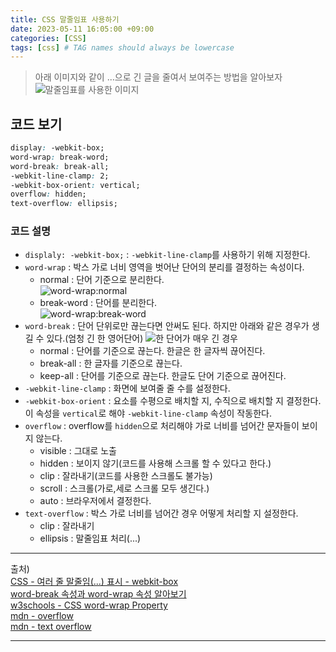 ```yaml
---
title: CSS 말줄임표 사용하기
date: 2023-05-11 16:05:00 +09:00
categories: [CSS]
tags: [css] # TAG names should always be lowercase
---
```


> 아래 이미지와 같이 ...으로 긴 글을 줄여서 보여주는 방법을 알아보자
> ![말줄임표를 사용한 이미지](https://github.com/DawonOh/DawonOh/assets/89020079/099c5b35-48c5-4ea7-8fec-354c305bf396)

## 코드 보기

```css
display: -webkit-box;
word-wrap: break-word;
word-break: break-all;
-webkit-line-clamp: 2;
-webkit-box-orient: vertical;
overflow: hidden;
text-overflow: ellipsis;
```

### 코드 설명

- `displaly: -webkit-box;` : `-webkit-line-clamp`를 사용하기 위해 지정한다.
- `word-wrap` : 박스 가로 너비 영역을 벗어난 단어의 분리를 결정하는 속성이다.
  - normal : 단어 기준으로 분리한다.<br/>
    ![word-wrap:normal](https://github.com/DawonOh/DawonOh/assets/89020079/d46ae68e-b1ca-4d37-97bd-f7d8f2d0241f)
  - break-word : 단어를 분리한다.<br/>
    ![word-wrap:break-word](https://github.com/DawonOh/DawonOh/assets/89020079/3f54a1f5-d02f-4fb8-92e9-fde590377e17)
- `word-break` : 단어 단위로만 끊는다면 안써도 된다. 하지만 아래와 같은 경우가 생길 수 있다.(엄청 긴 한 영어단어)
  ![한 단어가 매우 긴 경우](https://github.com/DawonOh/DawonOh/assets/89020079/36ca5e40-044f-4e8f-8cd9-ba3fa8688395)
  - normal : 단어를 기준으로 끊는다. 한글은 한 글자씩 끊어진다.
  - break-all : 한 글자를 기준으로 끊는다.
  - keep-all : 단어를 기준으로 끊는다. 한글도 단어 기준으로 끊어진다.
- `-webkit-line-clamp` : 화면에 보여줄 줄 수를 설정한다.
- `-webkit-box-orient` : 요소를 수평으로 배치할 지, 수직으로 배치할 지 결정한다. 이 속성을 `vertical`로 해야 `-webkit-line-clamp` 속성이 작동한다.
- `overflow` : overflow를 `hidden`으로 처리해야 가로 너비를 넘어간 문자들이 보이지 않는다.
  - visible : 그대로 노출
  - hidden : 보이지 않기(코드를 사용해 스크롤 할 수 있다고 한다.)
  - clip : 잘라내기(코드를 사용한 스크롤도 불가능)
  - scroll : 스크롤(가로,세로 스크롤 모두 생긴다.)
  - auto : 브라우저에서 결정한다.
- `text-overflow` : 박스 가로 너비를 넘어간 경우 어떻게 처리할 지 설정한다.
  - clip : 잘라내기
  - ellipsis : 말줄임표 처리(...)

---

출처) <br/>
<a href="https://carrotweb.tistory.com/207" target="_blank">CSS - 여러 줄 말줄임(...) 표시 - webkit-box</a><br/>
<a href="https://wit.nts-corp.com/2017/07/25/4675" target="_blank">word-break 속성과 word-wrap 속성 알아보기</a><br/>
<a href="https://www.w3schools.com/cssref/css3_pr_word-wrap.php" target="_blank">w3schools - CSS word-wrap Property</a><br/>
<a href="https://developer.mozilla.org/ko/docs/Web/CSS/overflow" target="_blank">mdn - overflow</a><br/>
<a href="https://developer.mozilla.org/en-US/docs/Web/CSS/text-overflow" target="_blank">mdn - text overflow</a><br/>

---

<div class='giscus'></div>
<script src="https://giscus.app/client.js"
        data-repo="DawonOh/DawonOh.github.io"
        data-repo-id="R_kgDOJiw-zQ"
        data-category="Comments"
        data-category-id="DIC_kwDOJiw-zc4CWhdL"
        data-mapping="pathname"
        data-strict="0"
        data-reactions-enabled="1"
        data-emit-metadata="0"
        data-input-position="bottom"
        data-theme="preferred_color_scheme"
        data-lang="ko"
        crossorigin="anonymous"
        async>
</script>
